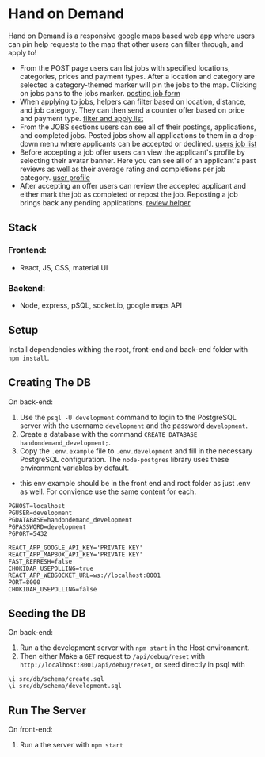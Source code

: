# Hand on Demand

Hand on Demand is a responsive google maps based web app where users can pin help requests to the map that other users can filter through, and apply to!

- From the POST page users can list jobs with specified locations, categories, prices and payment types. After a location and category are selected a category-themed marker will pin the jobs to the map. Clicking on jobs pans to the jobs marker.
[posting job form](https://github.com/AdamTranquilla/hand-on-demand/blob/master/front-end/public/post.png?raw=true)
- When applying to jobs, helpers can filter based on location, distance, and job category. They can then send a counter offer based on price and payment type.
[filter and apply list](https://github.com/AdamTranquilla/hand-on-demand/blob/master/front-end/public/apply.png?raw=true)
- From the JOBS sections users can see all of their postings, applications, and completed jobs. Posted jobs show all applications to them in a drop-down menu where applicants can be accepted or declined.
[users job list](https://github.com/AdamTranquilla/hand-on-demand/blob/master/front-end/public/my-jobs.png?raw=true)
- Before accepting a job offer users can view the applicant's profile by selecting their avatar banner. Here you can see all of an applicant's past reviews as well as their average rating and completions per job category.
[user profile](https://github.com/AdamTranquilla/hand-on-demand/blob/master/front-end/public/profile.png?raw=true)
- After accepting an offer users can review the accepted applicant and either mark the job as completed or repost the job. Reposting a job brings back any pending applications.
[review helper](https://github.com/AdamTranquilla/hand-on-demand/blob/master/front-end/public/review.png?raw=true)

## Stack

### Frontend:

- React, JS, CSS, material UI

### Backend:

- Node, express, pSQL, socket.io, google maps API

## Setup

Install dependencies withing the root, front-end and back-end folder with `npm install`.

## Creating The DB

On back-end:

1. Use the `psql -U development` command to login to the PostgreSQL server with the username `development` and the password `development`.
2. Create a database with the command `CREATE DATABASE handondemand_development;`.
3. Copy the `.env.example` file to `.env.development` and fill in the necessary PostgreSQL configuration. The `node-postgres` library uses these environment variables by default.

- this env example should be in the front end and root folder as just .env as well. For convience use the same content for each.

```
PGHOST=localhost
PGUSER=development
PGDATABASE=handondemand_development
PGPASSWORD=development
PGPORT=5432

REACT_APP_GOOGLE_API_KEY='PRIVATE KEY'
REACT_APP_MAPBOX_API_KEY='PRIVATE KEY'
FAST_REFRESH=false
CHOKIDAR_USEPOLLING=true
REACT_APP_WEBSOCKET_URL=ws://localhost:8001
PORT=8000
CHOKIDAR_USEPOLLING=false
```

## Seeding the DB

On back-end:

1. Run a the development server with `npm start` in the Host environment.
2. Then either Make a `GET` request to `/api/debug/reset` with `http://localhost:8001/api/debug/reset`, or seed directly in psql with
```psql
\i src/db/schema/create.sql
\i src/db/schema/development.sql
```

## Run The Server

On front-end:

1. Run a the server with `npm start`
